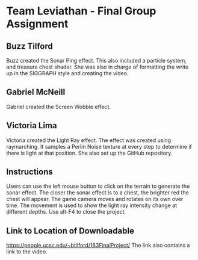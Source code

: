 # Team Leviathan - Final Group Assignment

## Buzz Tilford
Buzz created the Sonar Ping effect. This also included a particle system, and treasure chest shader. She was also in charge of formatting the write up in the SIGGRAPH style and creating the video. 

## Gabriel McNeill
Gabriel created the Screen Wobble effect. 

## Victoria Lima
Victoria created the Light Ray effect. The effect was created using raymarching. It samples a Perlin Noise texture at every step to determine if there is light at that position. She also set up the GitHub repository.

## Instructions
Users can use the left mouse button to click on the terrain to generate the sonar effect. The closer the sonar effect is to a chest, the brighter red the chest will appear. The game camera moves and rotates on its own over time. The movement is used to show the light ray intensity change at different depths. Use alt-F4 to close the project.

## Link to Location of Downloadable 
https://people.ucsc.edu/~btilford/163FinalProject/
The link also contains a link to the video.
